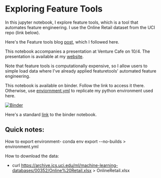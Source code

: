 # Exploring Feature Tools

In this jupyter notebook, I explore feature tools, which is a tool that automates feature engineering. I use the Online Retail dataset from the UCI repo (link below).

Here's the Feature tools blog [post](https://towardsdatascience.com/why-automated-feature-engineering-will-change-the-way-you-do-machine-learning-5c15bf188b96), which I followed here.

This notebook accompanies a presentation at Venture Cafe on 10/4. The presentation is available at my [website](www.danvatterott.com/presentation/).

Note that feature tools is computationally expensive, so I allow users to simple load data where I've already applied featuretools' automated feature engineering. 

This notebook is available on binder. Follow the link to access it there. Otherwise, use [enviornment.yml](https://conda.io/docs/user-guide/tasks/manage-environments.html#creating-an-environment-from-an-environment-yml-file) to replicate my python environment used here. 

[![Binder](https://mybinder.org/badge.svg)](https://mybinder.org/v2/gh/dvatterott/explore_feature_automation/master)

Here's a standard [link](https://mybinder.org/v2/gh/dvatterott/explore_feature_automation/master) to the binder notebook.

## Quick notes:
How to export environment- conda env export --no-builds > environment.yml

How to download the data:
* curl https://archive.ics.uci.edu/ml/machine-learning-databases/00352/Online%20Retail.xlsx > OnlineRetail.xlsx


